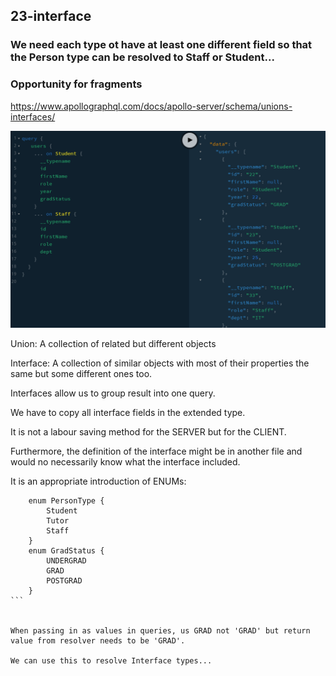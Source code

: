 ## 23-interface

### We need each type ot have at least one different field so that the Person type can be resolved to Staff or Student...

### Opportunity for fragments

https://www.apollographql.com/docs/apollo-server/schema/unions-interfaces/

![gql](../_images/23-interface-query.png)

Union: A collection of related but different objects

Interface: A collection of similar objects with most of their properties the same but some different ones too.

Interfaces allow us to group result into one query.

We have to copy all interface fields in the extended type.

It is not a labour saving method for the SERVER but for the CLIENT.

Furthermore, the definition of the interface might be in another file and would no necessarily know what the interface included.

It is an appropriate introduction of ENUMs:

````
	enum PersonType {
		Student
		Tutor
		Staff
	}
	enum GradStatus {
		UNDERGRAD
		GRAD
		POSTGRAD
	}
```


When passing in as values in queries, us GRAD not 'GRAD' but return value from resolver needs to be 'GRAD'.

We can use this to resolve Interface types...
````
